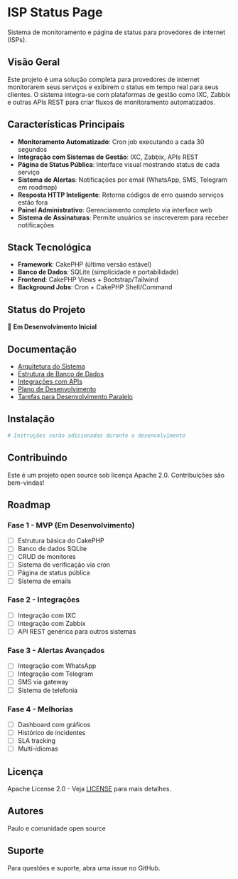 # ISP Status Page

Sistema de monitoramento e página de status para provedores de internet (ISPs).

## Visão Geral

Este projeto é uma solução completa para provedores de internet monitorarem seus serviços e exibirem o status em tempo real para seus clientes. O sistema integra-se com plataformas de gestão como IXC, Zabbix e outras APIs REST para criar fluxos de monitoramento automatizados.

## Características Principais

- **Monitoramento Automatizado**: Cron job executando a cada 30 segundos
- **Integração com Sistemas de Gestão**: IXC, Zabbix, APIs REST
- **Página de Status Pública**: Interface visual mostrando status de cada serviço
- **Sistema de Alertas**: Notificações por email (WhatsApp, SMS, Telegram em roadmap)
- **Resposta HTTP Inteligente**: Retorna códigos de erro quando serviços estão fora
- **Painel Administrativo**: Gerenciamento completo via interface web
- **Sistema de Assinaturas**: Permite usuários se inscreverem para receber notificações

## Stack Tecnológica

- **Framework**: CakePHP (última versão estável)
- **Banco de Dados**: SQLite (simplicidade e portabilidade)
- **Frontend**: CakePHP Views + Bootstrap/Tailwind
- **Background Jobs**: Cron + CakePHP Shell/Command

## Status do Projeto

🚧 **Em Desenvolvimento Inicial**

## Documentação

- [Arquitetura do Sistema](docs/ARCHITECTURE.md)
- [Estrutura de Banco de Dados](docs/DATABASE.md)
- [Integrações com APIs](docs/API_INTEGRATIONS.md)
- [Plano de Desenvolvimento](docs/DEVELOPMENT_PLAN.md)
- [Tarefas para Desenvolvimento Paralelo](docs/TASKS.md)

## Instalação

```bash
# Instruções serão adicionadas durante o desenvolvimento
```

## Contribuindo

Este é um projeto open source sob licença Apache 2.0. Contribuições são bem-vindas!

## Roadmap

### Fase 1 - MVP (Em Desenvolvimento)
- [ ] Estrutura básica do CakePHP
- [ ] Banco de dados SQLite
- [ ] CRUD de monitores
- [ ] Sistema de verificação via cron
- [ ] Página de status pública
- [ ] Sistema de emails

### Fase 2 - Integrações
- [ ] Integração com IXC
- [ ] Integração com Zabbix
- [ ] API REST genérica para outros sistemas

### Fase 3 - Alertas Avançados
- [ ] Integração com WhatsApp
- [ ] Integração com Telegram
- [ ] SMS via gateway
- [ ] Sistema de telefonia

### Fase 4 - Melhorias
- [ ] Dashboard com gráficos
- [ ] Histórico de incidentes
- [ ] SLA tracking
- [ ] Multi-idiomas

## Licença

Apache License 2.0 - Veja [LICENSE](LICENSE) para mais detalhes.

## Autores

Paulo e comunidade open source

## Suporte

Para questões e suporte, abra uma issue no GitHub.
